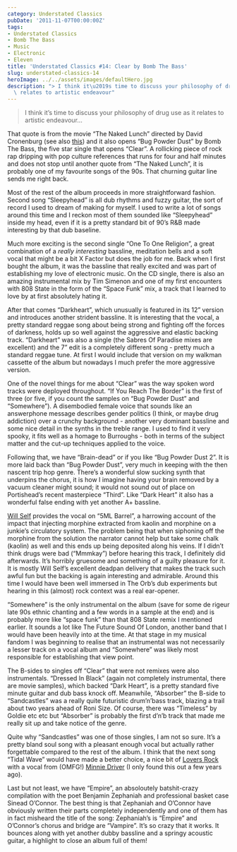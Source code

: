 ```yaml
---
category: Understated Classics
pubDate: '2011-11-07T00:00:00Z'
tags:
- Understated Classics
- Bomb The Bass
- Music
- Electronic
- Eleven
title: 'Understated Classics #14: Clear by Bomb The Bass'
slug: understated-classics-14
heroImage: ../../assets/images/defaultHero.jpg
description: "> I think it\u2019s time to discuss your philosophy of drug use as it\
  \ relates to artistic endeavour"
---
```

> I think it’s time to discuss your philosophy of drug use as it relates to artistic endeavour…

That quote is from the movie “The Naked Lunch” directed by David Cronenburg (see also [this](/crash/)) and it also opens “Bug Powder Dust” by Bomb The Bass, the five star single that opens “Clear”. A rollicking piece of rock rap dripping with pop culture references that runs for four and half minutes and does not stop until another quote from “The Naked Lunch”, it is probably one of my favourite songs of the 90s. That churning guitar line sends me right back.

Most of the rest of the album proceeds in more straightforward fashion. Second song “Sleepyhead” is all dub rhythms and fuzzy guitar, the sort of record I used to dream of making for myself. I used to write a lot of songs around this time and I reckon most of them sounded like “Sleepyhead” inside my head, even if it is a pretty standard bit of 90’s R&B made interesting by that dub baseline.

Much more exciting is the second single “One To One Religion”, a great combination of a _really interesting_ bassline, meditation bells and a soft vocal that might be a bit X Factor but does the job for me. Back when I first bought the album, it was the bassline that really excited and was part of establishing my love of electronic music. On the CD single, there is also an amazing instrumental mix by Tim Simenon and one of my first encounters with 808 State in the form of the “Space Funk” mix, a track that I learned to love by at first absolutely hating it.

After that comes “Darkheart”, which unusually is featured in its 12” version and introduces another strident bassline. It is interesting that the vocal, a pretty standard reggae song about being strong and fighting off the forces of darkness, holds up so well against the aggressive and elastic backing track. “Darkheart” was also a single (the Sabres Of Paradise mixes are excellent) and the 7” edit is a completely different song - pretty much a standard reggae tune. At first I would include that version on my walkman cassette of the album but nowadays I much prefer the more aggressive version.

One of the novel things for me about “Clear” was the way spoken word tracks were deployed throughout. “If You Reach The Border” is the first of three (or five, if you count the samples on “Bug Powder Dust” and “Somewhere”). A disembodied female voice that sounds like an answerphone message describes gender politics (I think, or maybe drug addiction) over a crunchy background - another very dominant bassline and some nice detail in the synths in the treble range. I used to find it very spooky, it fits well as a homage to Burroughs - both in terms of the subject matter and the cut-up techniques applied to the voice.

Following that, we have “Brain-dead” or if you like “Bug Powder Dust 2”. It is more laid back than “Bug Powder Dust”, very much in keeping with the then nascent trip hop genre. There’s a wonderful slow sucking synth that underpins the chorus, it is how I imagine having your brain removed by a vacuum cleaner might sound; it would not sound out of place on Portishead’s recent masterpiece “Third”. Like “Dark Heart” it also has a wonderful false ending with yet another A+ bassline.

[Will Self](http://will-self.com/) provides the vocal on “5ML Barrel”, a harrowing account of the impact that injecting morphine extracted from kaolin and morphine on a junkie’s circulatory system. The problem being that when siphoning off the morphine from the solution the narrator cannot help but take some chalk (kaolin) as well and this ends up being deposited along his veins. If I didn’t think drugs were bad (“Mmmkay”) before hearing this track, I definitely did afterwards. It’s horribly gruesome and something of a guilty pleasure for it. It is mostly Will Self’s excellent deadpan delivery that makes the track such awful fun but the backing is again interesting and admirable. Around this time I would have been well immersed in The Orb’s dub experiments but hearing in this (almost) rock context was a real ear-opener.

“Somewhere” is the only instrumental on the album (save for some de rigeur late 90s ethnic chanting and a few words in a sample at the end) and is probably more like “space funk” than that 808 State remix I mentioned earlier. It sounds a lot like The Future Sound Of London, another band that I would have been heavily into at the time. At that stage in my musical fandom I was beginning to realise that an instrumental was not necessarily a lesser track on a vocal album and “Somewhere” was likely most responsible for establishing that view point.

The B-sides to singles off “Clear” that were not remixes were also instrumentals. “Dressed In Black” (again not completely instrumental, there are movie samples), which backed “Dark Heart”, is a pretty standard five minute guitar and dub bass knock off. Meanwhile, “Absorber” the B-side to “Sandcastles” was a really quite futuristic drum’n’bass track, blazing a trail about two years ahead of Roni Size. Of course, there was “Timeless” by Goldie etc etc but “Absorber” is probably the first d’n’b track that made me really sit up and take notice of the genre.

Quite why “Sandcastles” was one of those singles, I am not so sure. It’s a pretty bland soul song with a pleasant enough vocal but actually rather forgettable compared to the rest of the album. I think that the next song “Tidal Wave” would have made a better choice, a nice bit of [Lovers Rock](http://en.wikipedia.org/wiki/Lovers_rock) with a vocal from (OMFG!) [Minnie Driver](http://en.wikipedia.org/wiki/Minnie_Driver) (I only found this out a few years ago).

Last but not least, we have “Empire”, an absoloutely batshit-crazy compilation with the poet Benjamin Zephaniah and professional basket case Sinead O’Connor. The best thing is that Zephaniah and O’Connor have obviously written their parts completely independently and one of them has in fact misheard the title of the song: Zephaniah’s is “Empire” and O’Connor’s chorus and bridge are “Vampire”. It’s so crazy that it works. It bounces along with yet another dubby bassline and a springy acoustic guitar, a highlight to close an album full of them!